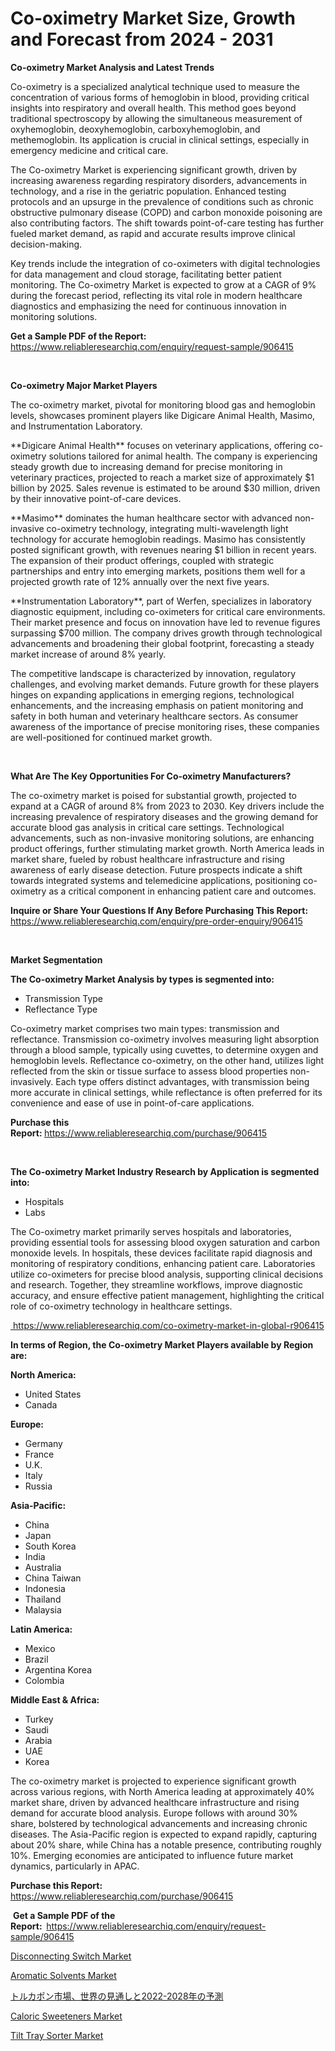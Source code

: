 <p><h1>Co-oximetry Market Size, Growth and Forecast from 2024 - 2031</h1></p><p><strong>Co-oximetry Market Analysis and Latest Trends</strong></p>
<p><p>Co-oximetry is a specialized analytical technique used to measure the concentration of various forms of hemoglobin in blood, providing critical insights into respiratory and overall health. This method goes beyond traditional spectroscopy by allowing the simultaneous measurement of oxyhemoglobin, deoxyhemoglobin, carboxyhemoglobin, and methemoglobin. Its application is crucial in clinical settings, especially in emergency medicine and critical care.</p><p>The Co-oximetry Market is experiencing significant growth, driven by increasing awareness regarding respiratory disorders, advancements in technology, and a rise in the geriatric population. Enhanced testing protocols and an upsurge in the prevalence of conditions such as chronic obstructive pulmonary disease (COPD) and carbon monoxide poisoning are also contributing factors. The shift towards point-of-care testing has further fueled market demand, as rapid and accurate results improve clinical decision-making.</p><p>Key trends include the integration of co-oximeters with digital technologies for data management and cloud storage, facilitating better patient monitoring. The Co-oximetry Market is expected to grow at a CAGR of 9% during the forecast period, reflecting its vital role in modern healthcare diagnostics and emphasizing the need for continuous innovation in monitoring solutions.</p></p>
<p><strong>Get a Sample PDF of the Report:&nbsp;</strong> <a href="https://www.reliableresearchiq.com/enquiry/request-sample/906415">https://www.reliableresearchiq.com/enquiry/request-sample/906415</a></p>
<p>&nbsp;</p>
<p><strong>Co-oximetry Major Market Players</strong></p>
<p><p>The co-oximetry market, pivotal for monitoring blood gas and hemoglobin levels, showcases prominent players like Digicare Animal Health, Masimo, and Instrumentation Laboratory. </p><p>**Digicare Animal Health** focuses on veterinary applications, offering co-oximetry solutions tailored for animal health. The company is experiencing steady growth due to increasing demand for precise monitoring in veterinary practices, projected to reach a market size of approximately $1 billion by 2025. Sales revenue is estimated to be around $30 million, driven by their innovative point-of-care devices.</p><p>**Masimo** dominates the human healthcare sector with advanced non-invasive co-oximetry technology, integrating multi-wavelength light technology for accurate hemoglobin readings. Masimo has consistently posted significant growth, with revenues nearing $1 billion in recent years. The expansion of their product offerings, coupled with strategic partnerships and entry into emerging markets, positions them well for a projected growth rate of 12% annually over the next five years.</p><p>**Instrumentation Laboratory**, part of Werfen, specializes in laboratory diagnostic equipment, including co-oximeters for critical care environments. Their market presence and focus on innovation have led to revenue figures surpassing $700 million. The company drives growth through technological advancements and broadening their global footprint, forecasting a steady market increase of around 8% yearly.</p><p>The competitive landscape is characterized by innovation, regulatory challenges, and evolving market demands. Future growth for these players hinges on expanding applications in emerging regions, technological enhancements, and the increasing emphasis on patient monitoring and safety in both human and veterinary healthcare sectors. As consumer awareness of the importance of precise monitoring rises, these companies are well-positioned for continued market growth.</p></p>
<p>&nbsp;</p>
<p><strong>What Are The Key Opportunities For Co-oximetry Manufacturers?</strong></p>
<p><p>The co-oximetry market is poised for substantial growth, projected to expand at a CAGR of around 8% from 2023 to 2030. Key drivers include the increasing prevalence of respiratory diseases and the growing demand for accurate blood gas analysis in critical care settings. Technological advancements, such as non-invasive monitoring solutions, are enhancing product offerings, further stimulating market growth. North America leads in market share, fueled by robust healthcare infrastructure and rising awareness of early disease detection. Future prospects indicate a shift towards integrated systems and telemedicine applications, positioning co-oximetry as a critical component in enhancing patient care and outcomes.</p></p>
<p><strong>Inquire or Share Your Questions If Any Before Purchasing This Report:</strong> <a href="https://www.reliableresearchiq.com/enquiry/pre-order-enquiry/906415">https://www.reliableresearchiq.com/enquiry/pre-order-enquiry/906415</a></p>
<p>&nbsp;</p>
<p><strong>Market Segmentation</strong></p>
<p><strong>The Co-oximetry Market Analysis by types is segmented into:</strong></p>
<p><ul><li>Transmission Type</li><li>Reflectance Type</li></ul></p>
<p><p>Co-oximetry market comprises two main types: transmission and reflectance. Transmission co-oximetry involves measuring light absorption through a blood sample, typically using cuvettes, to determine oxygen and hemoglobin levels. Reflectance co-oximetry, on the other hand, utilizes light reflected from the skin or tissue surface to assess blood properties non-invasively. Each type offers distinct advantages, with transmission being more accurate in clinical settings, while reflectance is often preferred for its convenience and ease of use in point-of-care applications.</p></p>
<p><strong>Purchase this Report:&nbsp;</strong><a href="https://www.reliableresearchiq.com/purchase/906415">https://www.reliableresearchiq.com/purchase/906415</a></p>
<p>&nbsp;</p>
<p><strong>The Co-oximetry Market Industry Research by Application is segmented into:</strong></p>
<p><ul><li>Hospitals</li><li>Labs</li></ul></p>
<p><p>The Co-oximetry market primarily serves hospitals and laboratories, providing essential tools for assessing blood oxygen saturation and carbon monoxide levels. In hospitals, these devices facilitate rapid diagnosis and monitoring of respiratory conditions, enhancing patient care. Laboratories utilize co-oximeters for precise blood analysis, supporting clinical decisions and research. Together, they streamline workflows, improve diagnostic accuracy, and ensure effective patient management, highlighting the critical role of co-oximetry technology in healthcare settings.</p></p>
<p><a href="https://www.reliableresearchiq.com/co-oximetry-market-in-global-r906415">&nbsp;https://www.reliableresearchiq.com/co-oximetry-market-in-global-r906415</a></p>
<p><strong>In terms of Region, the Co-oximetry Market Players available by Region are:</strong></p>
<p>
    <p> <strong> North America: </strong>
        <ul>
            <li>United States</li>
            <li>Canada</li>
        </ul>
        </p> 
    <p> <strong> Europe: </strong>
        <ul>
            <li>Germany</li>
            <li>France</li>
            <li>U.K.</li>
            <li>Italy</li>
            <li>Russia</li>
        </ul>
        </p> 
    <p> <strong> Asia-Pacific: </strong>
        <ul>
            <li>China</li>
            <li>Japan</li>
            <li>South Korea</li>
            <li>India</li>
            <li>Australia</li>
            <li>China Taiwan</li>
            <li>Indonesia</li>
            <li>Thailand</li>
            <li>Malaysia</li>
        </ul>
        </p> 
    <p> <strong> Latin America: </strong>
        <ul>
            <li>Mexico</li>
            <li>Brazil</li>
            <li>Argentina Korea</li>
            <li>Colombia</li>
        </ul>
        </p> 
    <p> <strong> Middle East & Africa: </strong>
        <ul>
            <li>Turkey</li>
            <li>Saudi</li>
            <li>Arabia</li>
            <li>UAE</li>
            <li>Korea</li>
        </ul>
    </p>
    </p>
<p><p>The co-oximetry market is projected to experience significant growth across various regions, with North America leading at approximately 40% market share, driven by advanced healthcare infrastructure and rising demand for accurate blood analysis. Europe follows with around 30% share, bolstered by technological advancements and increasing chronic diseases. The Asia-Pacific region is expected to expand rapidly, capturing about 20% share, while China has a notable presence, contributing roughly 10%. Emerging economies are anticipated to influence future market dynamics, particularly in APAC.</p></p>
<p><strong>Purchase this Report: </strong><a href="https://www.reliableresearchiq.com/purchase/906415">https://www.reliableresearchiq.com/purchase/906415</a></p>
<p>&nbsp;<strong>Get a Sample PDF of the Report:&nbsp;&nbsp;</strong><a href="https://www.reliableresearchiq.com/enquiry/request-sample/906415">https://www.reliableresearchiq.com/enquiry/request-sample/906415</a></p>
<p><strong></strong></p>
<p><p><a href="https://medium.com/@francesprichey/this-disconnecting-switch-market-research-report-evaluates-the-key-market-trends-drivers-and-002fe96eee32">Disconnecting Switch Market</a></p><p><a href="https://issuu.com/reportprime-2/docs/aromatic-solvents-market-size-2030._66ef76642220ad">Aromatic Solvents Market</a></p><p><a href="https://medium.com/@oswaldheman9gu/%E3%83%88%E3%83%AB%E3%82%AB%E3%83%9D%E3%83%B3%E5%B8%82%E5%A0%B4-%E4%B8%96%E7%95%8C%E3%81%AE%E5%B1%95%E6%9C%9B%E3%81%A8%E4%BA%88%E6%B8%AC2022-2028-2024%E5%B9%B4%E3%81%8B%E3%82%892031%E5%B9%B4%E3%81%BE%E3%81%A7%E3%81%AE%E6%9C%9F%E9%96%93%E3%81%AB%E5%AF%BE%E3%81%99%E3%82%8B%E5%B8%82%E5%A0%B4%E5%8B%95%E5%90%91%E3%81%A8%E5%9C%B0%E5%9F%9F%E3%81%AE%E6%B4%9E%E5%AF%9F%E3%81%8C%E4%BA%88%E6%B8%AC%E3%81%95%E3%82%8C%E3%81%A6%E3%81%84%E3%81%BE%E3%81%99-63d3c1250cae">トルカポン市場、世界の見通しと2022-2028年の予測</a></p><p><a href="https://medium.com/@katherine.cornish79554/the-caloric-sweeteners-market-is-experiencing-higher-than-anticipated-demand-compared-to-69082b07d3b4">Caloric Sweeteners Market</a></p><p><a href="https://www.linkedin.com/pulse/global-tilt-tray-sorter-market-focus-product-type-micro-zxowe?trackingId=4LtJOgLPSOGVrBkTeZ7fYg%3D%3D">Tilt Tray Sorter Market</a></p></p>